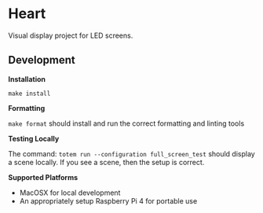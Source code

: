 # Heart

Visual display project for LED screens.

## Development

**Installation**

`make install`

**Formatting**

`make format` should install and run the correct formatting and linting tools

**Testing Locally**

The command: `totem run --configuration full_screen_test` should display a scene locally. If you see a scene, then the setup is correct.

**Supported Platforms**

- MacOSX for local development
- An appropriately setup Raspberry Pi 4 for portable use
